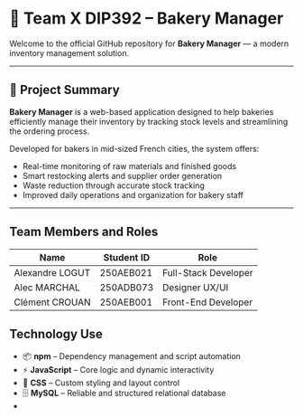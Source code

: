 # 🥖 Team X DIP392 – Bakery Manager

Welcome to the official GitHub repository for **Bakery Manager** — a modern inventory management solution.

---

## 🧩 Project Summary

**Bakery Manager** is a web-based application designed to help bakeries efficiently manage their inventory by tracking stock levels and streamlining the ordering process.

Developed for bakers in mid-sized French cities, the system offers:

- Real-time monitoring of raw materials and finished goods
- Smart restocking alerts and supplier order generation
- Waste reduction through accurate stock tracking
- Improved daily operations and organization for bakery staff

---

## Team Members and Roles

| Name              | Student ID   | Role                 |
|-------------------|--------------|----------------------|
| Alexandre LOGUT   | 250AEB021    | Full-Stack Developer |
| Alec MARCHAL      | 250ADB073    |  Designer UX/UI      |
| Clément CROUAN    | 250AEB001    | Front-End Developer  |


## Technology Use

- 📦 **npm** – Dependency management and script automation
- ⚡ **JavaScript** – Core logic and dynamic interactivity
- 🎨 **CSS** – Custom styling and layout control
- 🗄️ **MySQL** – Reliable and structured relational database
- 

